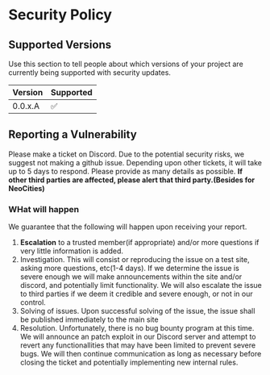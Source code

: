 # Security Policy

## Supported Versions

Use this section to tell people about which versions of your project are
currently being supported with security updates.

| Version | Supported          |
| ------- | ------------------ |
| 0.0.x.A   | :white_check_mark: |


## Reporting a Vulnerability

Please make a ticket on Discord. Due to the potential security risks, we suggest not making a github issue. Depending upon other tickets, it will take up to 5 days to respond. Please provide as many details as possible. **If other third parties are affected, please alert that third party.(Besides for NeoCities)** 
### WHat will happen
We guarantee that the following will happen upon receiving your report.
1) **Escalation** to a trusted member(if appropriate) and/or more questions if very little information is added. 
2) Investigation. This will consist or reproducing the issue on a test site, asking more questions, etc(1-4 days). If we determine the issue is severe enough we will make announcements within the site and/or discord, and potentially limit functionality. We will also escalate the issue to third parties if we deem it credible and severe enough, or not in our control.
3) Solving of issues. Upon successful solving of the issue, the issue shall be published immediately to the main site
4) Resolution. Unfortunately, there is no bug bounty program at this time. We will announce an patch exploit in our Discord server and attempt to revert any functionallities that may have been limited to prevent severe bugs. We will then continue communication as long as necessary before closing the ticket and potentially implementing new internal rules. 
